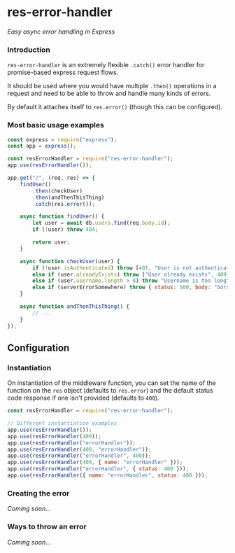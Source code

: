 # res-error-handler
_Easy async error handling in Express_

### Introduction
`res-error-handler` is an extremely flexible `.catch()` error handler for promise-based express request flows.

It should be used where you would have multiple `.then()` operations in a request and need to be able to throw and handle many kinds of errors.

By default it attaches itself to `res.error()` (though this can be configured).

### Most basic usage examples

```javascript
const express = require("express");
const app = express();

const resErrorHandler = require("res-error-handler");
app.use(resErrorHandler());

app.get("/", (req, res) => {
	findUser()
		.then(checkUser)
		.then(andThenThisThing)
		.catch(res.error());

	async function findUser() {
		let user = await db.users.find(req.body.id);
		if (!user) throw 404;

		return user;
	}

	async function checkUser(user) {
		if (!user.isAuthenticated) throw [401, "User is not authenticated"];
		else if (user.alreadyExists) throw ["User already exists", 409];
		else if (user.username.length > 8) throw "Username is too long";
		else if (serverErrorSomewhere) throw { status: 500, body: "Sorry, we had an error somewhere!" };
	}

	async function andThenThisThing() {
		// ...
	}
});
```

## Configuration

### Instantiation
On instantiation of the middleware function, you can set the name of the function on the `res` object (defaults to `res.error`) and the default status code response if one isn't provided (defaults to `400`).

```javascript
const resErrorHandler = require("res-error-handler");

// Different instantiation examples
app.use(resErrorHandler());
app.use(resErrorHandler(400));
app.use(resErrorHandler("errorHandler"));
app.use(resErrorHandler(400, "errorHandler"));
app.use(resErrorHandler("errorHandler", 400));
app.use(resErrorHandler(400, { name: "errorHandler" }));
app.use(resErrorHandler("errorHandler", { status: 400 }));
app.use(resErrorHandler({ name: "errorHandler", status: 400 }));
```

### Creating the error
_Coming soon..._

### Ways to throw an error
_Coming soon..._
